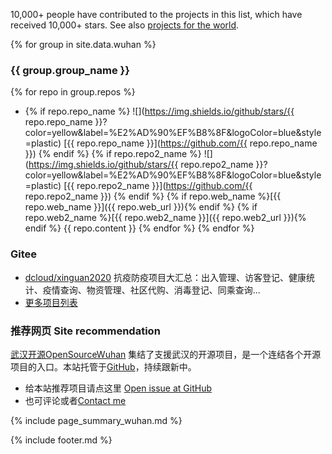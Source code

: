 10,000+ people have contributed to the projects in this list, which have received 10,000+ stars. See also [projects for the world](world).


{% for group in site.data.wuhan %}
### {{ group.group_name }}
{% for repo in group.repos %}
* {% if repo.repo_name %} ![](https://img.shields.io/github/stars/{{ repo.repo_name }}?color=yellow&label=%E2%AD%90%EF%B8%8F&logoColor=blue&style=plastic) [{{ repo.repo_name }}](https://github.com/{{ repo.repo_name }}) {% endif %} {% if repo.repo2_name %} ![](https://img.shields.io/github/stars/{{ repo.repo2_name }}?color=yellow&label=%E2%AD%90%EF%B8%8F&logoColor=blue&style=plastic) [{{ repo.repo2_name }}](https://github.com/{{ repo.repo2_name }}) {% endif %} {% if repo.web_name %}[{{ repo.web_name }}]({{ repo.web_url }}){% endif %} {% if repo.web2_name %}[{{ repo.web2_name }}]({{ repo.web2_url }}){% endif %} {{ repo.content }} {% endfor %}
{% endfor %}

### Gitee
* [dcloud/xinguan2020](https://gitee.com/dcloud/xinguan2020) 抗疫防疫项目大汇总：出入管理、访客登记、健康统计、疫情查询、物资管理、社区代购、消毒登记、同乘查询...
* [更多项目列表](https://www.dcloud.io/ncp.html)


### 推荐网页 Site recommendation
[武汉开源OpenSourceWuhan](https://weileizeng.github.io/OpenSourceWuhan/)
集结了支援武汉的开源项目，是一个连结各个开源项目的入口。本站托管于[GitHub](https://github.com/WeileiZeng/OpenSourceWuhan)，持续跟新中。
* 给本站推荐项目请点这里 [Open issue at GitHub](https://github.com/WeileiZeng/OpenSourceWuhan/issues/new?assignees=&labels=&template=------.md&title=%E5%BC%80%E6%BA%90%E9%A1%B9%E7%9B%AE%E6%8E%A8%E8%8D%90%3A+%E9%A1%B9%E7%9B%AE%E5%90%8D%E7%A7%B0)
* 也可评论或者[Contact me](https://weileizeng.com/news/1992/06/29/contact/)


{% include page_summary_wuhan.md %}

{% include footer.md %}